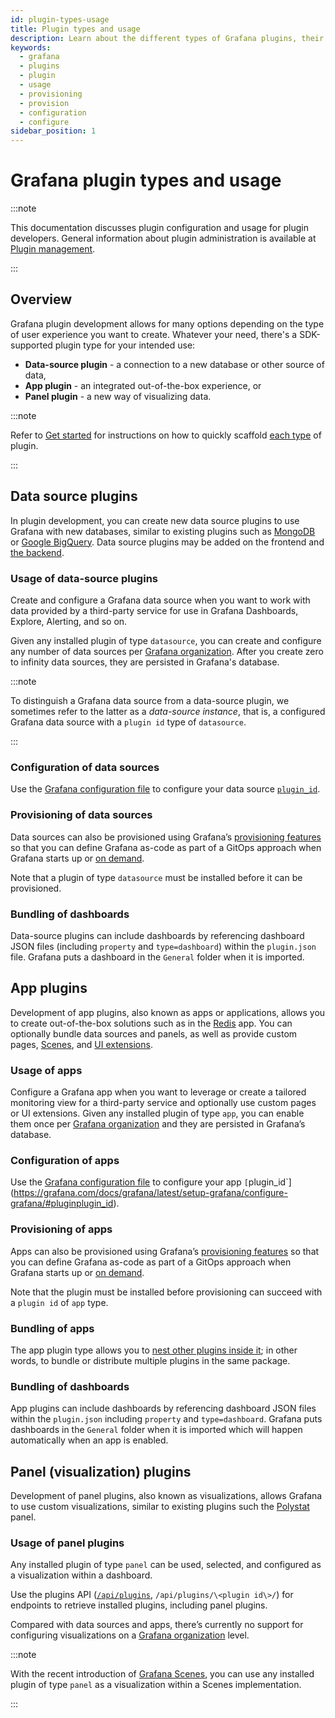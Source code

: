```yaml
---
id: plugin-types-usage
title: Plugin types and usage
description: Learn about the different types of Grafana plugins, their usage and configuration.
keywords:
  - grafana
  - plugins
  - plugin
  - usage
  - provisioning
  - provision
  - configuration
  - configure
sidebar_position: 1
---
```


# Grafana plugin types and usage

:::note

This documentation discusses plugin configuration and usage for plugin developers. General information about plugin administration is available at [Plugin management](https://grafana.com/docs/grafana/latest/administration/plugin-management/).

::: 
## Overview

Grafana plugin development allows for many options depending on the type of user experience you want to create. Whatever your need, there's a SDK-supported plugin type for your intended use:
- **Data-source plugin** - a connection to a new database or other source of data,
- **App plugin** - an integrated out-of-the-box experience, or
- **Panel plugin** - a new way of visualizing data.

:::note

Refer to [Get started](../get-started/get-started.mdx) for instructions on how to quickly scaffold [each type](../get-started/get-started.mdx#what-type-of-plugin-would-you-like) of plugin.

:::
## Data source plugins

In plugin development, you can create new data source plugins to use Grafana with new databases, similar to existing plugins such as [MongoDB](https://grafana.com/grafana/plugins/grafana-mongodb-datasource/) or [Google BigQuery](https://grafana.com/grafana/plugins/grafana-bigquery-datasource/). Data source plugins may be added on the frontend and [the backend](./backend.md).

### Usage of data-source plugins

Create and configure a Grafana data source when you want to work with data provided by a third-party service for use in Grafana Dashboards, Explore, Alerting, and so on.

Given any installed plugin of type `datasource`, you can create and configure any number of data sources per [Grafana organization](https://grafana.com/docs/grafana/latest/administration/organization-management/#about-organizations). After you create zero to infinity data sources, they are persisted in Grafana's database. 

:::note

To distinguish a Grafana data source from a data-source plugin, we sometimes refer to the latter as a _data-source instance_, that is, a configured Grafana data source with a `plugin id` type of `datasource`.

:::

### Configuration of data sources

Use the [Grafana configuration file](https://grafana.com/docs/grafana/latest/setup-grafana/configure-grafana/#configuration-file-location) to configure your data source [`plugin_id`](https://grafana.com/docs/grafana/latest/setup-grafana/configure-grafana/#pluginplugin_id).

### Provisioning of data sources

Data sources can also be provisioned using Grafana’s [provisioning features](https://grafana.com/docs/grafana/latest/administration/provisioning/#data-sources) so that you can define Grafana as-code as part of a GitOps approach when Grafana starts up or [on demand](https://grafana.com/docs/grafana/latest/developers/http_api/admin/#reload-provisioning-configurations). 

Note that a plugin of type `datasource` must be installed before it can be provisioned.

### Bundling of dashboards

Data-source plugins can include dashboards by referencing dashboard JSON files (including `property` and `type=dashboard`) within the `plugin.json` file. Grafana puts a dashboard in the `General` folder when it is imported.

## App plugins

Development of app plugins, also known as apps or applications, allows you to create out-of-the-box solutions such as in the [Redis](https://grafana.com/grafana/plugins/redis-app/) app. You can optionally bundle data sources and panels, as well as provide custom pages, [Scenes](https://grafana.com/developers/scenes), and [UI extensions](../ui-extensions/).

### Usage of apps

Configure a Grafana app when you want to leverage or create a tailored monitoring view for a third-party service and optionally use custom pages or UI extensions. Given any installed plugin of type `app`, you can enable them once per [Grafana organization](https://grafana.com/docs/grafana/latest/administration/organization-management/#about-organizations) and they are persisted in Grafana’s database. 

### Configuration of apps

Use the [Grafana configuration file](https://grafana.com/docs/grafana/latest/setup-grafana/configure-grafana/#configuration-file-location) to configure your app `[`plugin_id`](https://grafana.com/docs/grafana/latest/setup-grafana/configure-grafana/#pluginplugin_id).

### Provisioning of apps

Apps can also be provisioned using Grafana’s [provisioning features](https://grafana.com/docs/grafana/latest/administration/provisioning/#plugins) so that you can define Grafana as-code as part of a GitOps approach when Grafana starts up or [on demand](https://grafana.com/docs/grafana/latest/developers/http_api/admin/#reload-provisioning-configurations). 

Note that the plugin must be installed before provisioning can succeed with a `plugin id` of `app` type.

### Bundling of apps

The app plugin type allows you to [nest other plugins inside it](../create-a-plugin/extend-a-plugin/nested-plugins); in other words, to bundle or distribute multiple plugins in the same package. 

### Bundling of dashboards

App plugins can include dashboards by referencing dashboard JSON files within the `plugin.json` including `property` and `type=dashboard`. Grafana puts dashboards in the `General` folder when it is imported which will happen automatically when an app is enabled.

## Panel (visualization) plugins

Development of panel plugins, also known as visualizations, allows Grafana to use custom visualizations, similar to existing plugins such the [Polystat](https://grafana.com/grafana/plugins/grafana-polystat-panel/) panel. 

### Usage of panel plugins

Any installed plugin of type `panel` can be used, selected, and configured as a visualization within a dashboard.

Use the plugins API ([`/api/plugins`](https://grafana.com/api/plugins), `/api/plugins/\<plugin id\>/`) for endpoints to retrieve installed plugins, including panel plugins. 

Compared with data sources and apps, there’s currently no support for configuring visualizations on a [Grafana organization](https://grafana.com/docs/grafana/latest/administration/organization-management/#about-organizations) level. 

:::note

With the recent introduction of [Grafana Scenes](https://grafana.com/developers/scenes), you can use any installed plugin of type `panel` as a visualization within a Scenes implementation.

:::